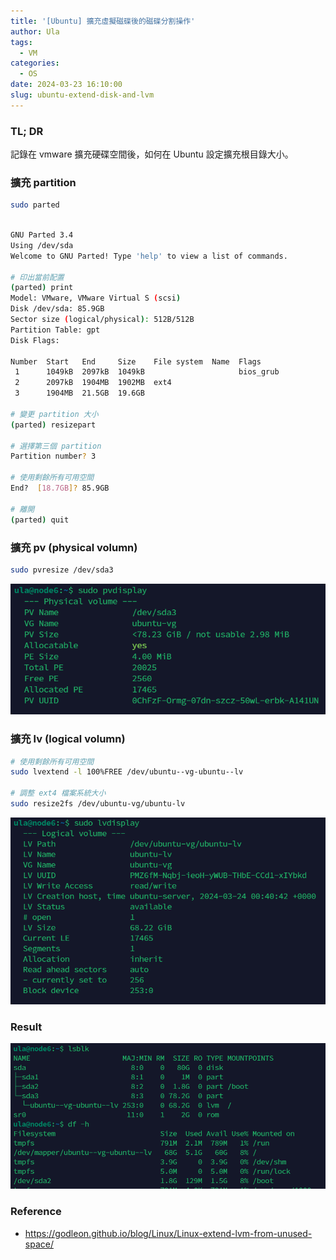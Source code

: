 ```yaml
---
title: '[Ubuntu] 擴充虛擬磁碟後的磁碟分割操作'
author: Ula
tags:
  - VM
categories:
  - OS
date: 2024-03-23 16:10:00
slug: ubuntu-extend-disk-and-lvm
---
```


### TL; DR

記錄在 vmware 擴充硬碟空間後，如何在 Ubuntu 設定擴充根目錄大小。

<!--more-->

### 擴充 partition

```sh
sudo parted
```

```sh

GNU Parted 3.4
Using /dev/sda
Welcome to GNU Parted! Type 'help' to view a list of commands.

# 印出當前配置
(parted) print                                                            
Model: VMware, VMware Virtual S (scsi)
Disk /dev/sda: 85.9GB
Sector size (logical/physical): 512B/512B
Partition Table: gpt
Disk Flags: 

Number  Start   End     Size    File system  Name  Flags
 1      1049kB  2097kB  1049kB                     bios_grub
 2      2097kB  1904MB  1902MB  ext4
 3      1904MB  21.5GB  19.6GB

# 變更 partition 大小
(parted) resizepart

# 選擇第三個 partition
Partition number? 3

# 使用剩餘所有可用空間                                                      
End?  [18.7GB]? 85.9GB
                                               
# 離開
(parted) quit                                                             
```

### 擴充 pv (physical volumn)

```sh
sudo pvresize /dev/sda3
```

![](./pvdisplay.png)

### 擴充 lv (logical volumn)

```sh
# 使用剩餘所有可用空間
sudo lvextend -l 100%FREE /dev/ubuntu--vg-ubuntu--lv

# 調整 ext4 檔案系統大小
sudo resize2fs /dev/ubuntu-vg/ubuntu-lv
```

![](./lvdisplay.png)

### Result

![](./result.png)

### Reference
- https://godleon.github.io/blog/Linux/Linux-extend-lvm-from-unused-space/